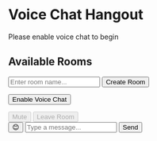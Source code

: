 <html><head><base href="." />
<title>Voice Chat Hangout</title>
<script src="https://unpkg.com/peerjs@1.4.7/dist/peerjs.min.js"></script>
<style>
:root {
  --bg: #1a1a2e;
  --text: #e6e6e6;
  --accent: #4CAF50;
}

body {
  margin: 0;
  padding: 20px;
  font-family: 'Segoe UI', Tahoma, Geneva, Verdana, sans-serif;
  background: var(--bg);
  color: var(--text);
}

.container {
  max-width: 800px;
  margin: 0 auto;
}

.user-list {
  background: rgba(255,255,255,0.1);
  border-radius: 8px;
  padding: 20px;
  margin: 20px 0;
}

.user {
  display: flex;
  align-items: center;
  margin: 10px 0;
  padding: 10px;
  border-radius: 4px;
  background: rgba(255,255,255,0.05);
}

.avatar {
  width: 40px;
  height: 40px;
  border-radius: 50%;
  margin-right: 10px;
  display: flex;
  align-items: center;
  justify-content: center;
  background: var(--accent);
  color: white;
  font-weight: bold;
}

.controls {
  display: flex;
  gap: 10px;
  margin: 20px 0;
  flex-wrap: wrap;
}

button {
  background: var(--accent);
  color: white;
  border: none;
  padding: 10px 20px;
  border-radius: 4px;
  cursor: pointer;
  transition: opacity 0.2s;
}

button:hover {
  opacity: 0.9;
}

button:disabled {
  opacity: 0.5;
  cursor: not-allowed;
}

.status {
  padding: 10px;
  border-radius: 4px;
  background: rgba(255,255,255,0.05);
  margin: 10px 0;
}

.audio-indicator {
  width: 20px;
  height: 20px;
  border-radius: 50%;
  background: #666;
  margin-left: auto;
}

.audio-indicator.speaking {
  background: var(--accent);
  animation: pulse 1s infinite;
}

@keyframes pulse {
  0% { transform: scale(1); }
  50% { transform: scale(1.1); }
  100% { transform: scale(1); }
}

/* New chat styles */
.chat-container {
  background: rgba(255,255,255,0.1);
  border-radius: 8px;
  padding: 20px;
  margin: 20px 0;
  height: 300px;
  display: flex;
  flex-direction: column;
}

.chat-messages {
  flex-grow: 1;
  overflow-y: auto;
  margin-bottom: 10px;
  padding: 10px;
  background: rgba(255,255,255,0.05);
  border-radius: 4px;
}

.message {
  margin: 5px 0;
  padding: 5px 10px;
  border-radius: 4px;
  word-wrap: break-word;
}

.message.mine {
  background: var(--accent);
  margin-left: 20%;
}

.message.others {
  background: rgba(255,255,255,0.1);
  margin-right: 20%;
}

.chat-input-container {
  display: flex;
  gap: 10px;
  position: relative; /* Add this */
}

.chat-input {
  flex-grow: 1;
  padding: 10px;
  border-radius: 4px;
  border: none;
  background: rgba(255,255,255,0.1);
  color: var(--text);
}

.chat-input:focus {
  outline: none;
  background: rgba(255,255,255,0.15);
}

.send-btn {
  padding: 10px 20px;
}

/* Add new enable voice chat button styles */
#enableVoiceBtn {
  background: #e67e22;  /* Different color to distinguish it */
  margin-bottom: 20px;
}

#enableVoiceBtn.enabled {
  background: var(--accent);
}

/* Add new room list styles */
.room-list {
  background: rgba(255,255,255,0.1);
  border-radius: 8px;
  padding: 20px;
  margin: 20px 0;
  display: none; /* Hidden by default, shown when leaving a room */
}

.room {
  display: flex;
  justify-content: space-between;
  align-items: center;
  margin: 10px 0;
  padding: 15px;
  border-radius: 4px;
  background: rgba(255,255,255,0.05);
  transition: transform 0.2s;
}

.room:hover {
  transform: translateX(5px);
  background: rgba(255,255,255,0.1);
}

.room-info {
  display: flex;
  flex-direction: column;
  gap: 5px;
}

.room-name {
  font-weight: bold;
  color: var(--accent);
}

.room-users {
  font-size: 0.9em;
  color: rgba(255,255,255,0.7);
}

.join-btn {
  background: var(--accent);
  color: white;
  border: none;
  padding: 8px 16px;
  border-radius: 4px;
  cursor: pointer;
}

.create-room-container {
  display: flex;
  gap: 10px;
  margin-bottom: 15px;
}

.create-room-input {
  flex-grow: 1;
  padding: 10px;
  border-radius: 4px;
  border: none;
  background: rgba(255,255,255,0.1);
  color: var(--text);
}

.create-room-input:focus {
  outline: none;
  background: rgba(255,255,255,0.15);
}

/* Add these to the existing CSS for emoji support */
.emoji-picker {
  position: absolute;
  bottom: 100%;
  left: 0;
  background: var(--bg);
  border: 1px solid rgba(255,255,255,0.2);
  border-radius: 8px;
  padding: 10px;
  display: none;
  grid-template-columns: repeat(8, 1fr);
  gap: 5px;
  margin-bottom: 10px;
  max-width: 300px;
}

.emoji-picker.show {
  display: grid;
}

.emoji-btn {
  background: none;
  border: none;
  font-size: 1.2em;
  padding: 5px;
  cursor: pointer;
  border-radius: 4px;
}

.emoji-btn:hover {
  background: rgba(255,255,255,0.1);
}

.emoji-trigger {
  background: none;
  border: none;
  padding: 10px;
  cursor: pointer;
  font-size: 1.2em;
}
</style>
</head>
<body>
<div class="container">
  <h1>Voice Chat Hangout</h1>
  
  <div class="status" id="status">Please enable voice chat to begin</div>
  
  <!-- Room List -->
  <div class="room-list" id="roomList">
    <h2>Available Rooms</h2>
    <div class="create-room-container">
      <input type="text" class="create-room-input" id="roomNameInput" placeholder="Enter room name...">
      <button class="join-btn" id="createRoomBtn">Create Room</button>
    </div>
    <div id="roomsContainer">
      <!-- Rooms will be added here dynamically -->
    </div>
  </div>
  
  <!-- Add enable voice chat button before controls -->
  <button id="enableVoiceBtn">Enable Voice Chat</button>
  
  <div class="controls">
    <button id="muteBtn" disabled>Mute</button>
    <button id="leaveBtn" disabled>Leave Room</button>
  </div>
  
  <div class="user-list" id="userList">
    <!-- Users will be added here dynamically -->
  </div>

  <!-- Chat container -->
  <div class="chat-container">
    <div class="chat-messages" id="chatMessages"></div>
    <div class="chat-input-container">
      <div class="emoji-picker" id="emojiPicker">
        <!-- Emojis will be added here by JavaScript -->
      </div>
      <button class="emoji-trigger" id="emojiTrigger">😊</button>
      <input type="text" class="chat-input" id="chatInput" placeholder="Type a message...">
      <button class="send-btn" id="sendBtn">Send</button>
    </div>
  </div>
</div>

<script>
const status = document.getElementById('status');
const userList = document.getElementById('userList');
const muteBtn = document.getElementById('muteBtn');
const leaveBtn = document.getElementById('leaveBtn');
const enableVoiceBtn = document.getElementById('enableVoiceBtn');

// Add these new variables for room functionality
const roomList = document.getElementById('roomList');
const roomsContainer = document.getElementById('roomsContainer');
const roomNameInput = document.getElementById('roomNameInput');
const createRoomBtn = document.getElementById('createRoomBtn');

// Add these new variables for chat functionality
const chatInput = document.getElementById('chatInput');
const sendBtn = document.getElementById('sendBtn');
const chatMessages = document.getElementById('chatMessages');

// Add these constants for emoji functionality
const emojiTrigger = document.getElementById('emojiTrigger');
const emojiPicker = document.getElementById('emojiPicker');

// Add an array of common emojis
const emojis = [
  '😊', '😂', '🥰', '😎', '😍', '🤔', '😅', '😆',
  '👋', '👍', '🎉', '✨', '💖', '🎵', '🎮', '😴',
  '🤣', '😇', '🥺', '😋', '😉', '🙂', '😄', '😃'
];

let peer;
let myStream;
let connections = {};
let muted = false;
let voiceEnabled = false;

// Mock rooms data (in a real app, this would come from a server)
let rooms = [
  { id: 'room1', name: 'Casual Chat', users: 3 },
  { id: 'room2', name: 'Music Lovers', users: 5 },
  { id: 'room3', name: 'Gaming Zone', users: 2 }
];

async function init() {
  try {
    const userId = Math.random().toString(36).substr(2, 9);
    
    peer = new Peer(userId, {
      host: 'peerjs-server.herokuapp.com',
      secure: true,
      port: 443
    });

    peer.on('open', (id) => {
      status.textContent = 'Connected! Your ID: ' + id + '. Enable voice chat to begin.';
      addUser(id, true);
    });

    peer.on('call', (call) => {
      if (myStream) {
        call.answer(myStream);
        handleCall(call);
      }
    });

    peer.on('connection', handleDataConnection);

    peer.on('error', (err) => {
      console.error(err);
      status.textContent = 'Error: ' + err.message;
    });

  } catch (err) {
    console.error(err);
    status.textContent = 'Error: ' + err.message;
  }
}

// Initialize emoji picker
function initEmojiPicker() {
  emojis.forEach(emoji => {
    const button = document.createElement('button');
    button.className = 'emoji-btn';
    button.textContent = emoji;
    button.onclick = () => {
      chatInput.value += emoji;
      emojiPicker.classList.remove('show');
      chatInput.focus();
    };
    emojiPicker.appendChild(button);
  });
}

// Toggle emoji picker
emojiTrigger.addEventListener('click', () => {
  emojiPicker.classList.toggle('show');
});

// Close emoji picker when clicking outside
document.addEventListener('click', (e) => {
  if (!emojiPicker.contains(e.target) && !emojiTrigger.contains(e.target)) {
    emojiPicker.classList.remove('show');
  }
});

// Add enable voice chat functionality
enableVoiceBtn.addEventListener('click', async () => {
  try {
    if (!voiceEnabled) {
      myStream = await navigator.mediaDevices.getUserMedia({ audio: true });
      voiceEnabled = true;
      enableVoiceBtn.textContent = 'Voice Chat Enabled';
      enableVoiceBtn.classList.add('enabled');
      status.textContent = 'Voice chat enabled! You can now communicate with others.';
      muteBtn.disabled = false;
      leaveBtn.disabled = false;
    }
  } catch (err) {
    console.error(err);
    status.textContent = 'Error getting microphone access: ' + err.message;
  }
});

let dataConnections = {};

function handleDataConnection(conn) {
  conn.on('data', (data) => {
    if (data.type === 'chat') {
      addMessage(data.message, data.userId);
    }
  });
}

function handleCall(call) {
  call.on('stream', (remoteStream) => {
    addUser(call.peer);
    const audio = new Audio();
    audio.srcObject = remoteStream;
    audio.play();
    
    connections[call.peer] = {
      call,
      audio
    };
  });

  call.on('close', () => {
    removeUser(call.peer);
    delete connections[call.peer];
  });
}

function addUser(userId, isMe = false) {
  const userDiv = document.createElement('div');
  userDiv.className = 'user';
  userDiv.id = `user-${userId}`;
  
  const avatar = document.createElement('div');
  avatar.className = 'avatar';
  avatar.textContent = userId.substr(0, 2).toUpperCase();
  
  const name = document.createElement('span');
  name.textContent = isMe ? 'You' : `User ${userId.substr(0, 4)}`;
  
  const indicator = document.createElement('div');
  indicator.className = 'audio-indicator';
  
  userDiv.appendChild(avatar);
  userDiv.appendChild(name);
  userDiv.appendChild(indicator);
  userList.appendChild(userDiv);
}

function removeUser(userId) {
  const userDiv = document.getElementById(`user-${userId}`);
  if (userDiv) {
    userDiv.remove();
  }
}

muteBtn.addEventListener('click', () => {
  muted = !muted;
  myStream.getAudioTracks().forEach(track => {
    track.enabled = !muted;
  });
  muteBtn.textContent = muted ? 'Unmute' : 'Mute';
  
  if (muted) {
    enableVoiceBtn.textContent = 'Voice Chat Disabled';
    enableVoiceBtn.classList.remove('enabled');
    voiceEnabled = false;
  } else {
    enableVoiceBtn.textContent = 'Voice Chat Enabled';
    enableVoiceBtn.classList.add('enabled');
    voiceEnabled = true;
  }
});

leaveBtn.addEventListener('click', () => {
  Object.values(connections).forEach(({ call }) => call.close());
  Object.values(dataConnections).forEach(conn => conn.close());
  dataConnections = {};
  peer.destroy();
  
  if (myStream) {
    myStream.getTracks().forEach(track => track.stop());
  }
  
  status.textContent = 'Left the room';
  userList.innerHTML = '';
  chatMessages.innerHTML = '';
  muteBtn.disabled = true;
  leaveBtn.disabled = true;
  sendBtn.disabled = true;
  chatInput.disabled = true;
  
  voiceEnabled = false;
  enableVoiceBtn.textContent = 'Enable Voice Chat';
  enableVoiceBtn.classList.remove('enabled');
  
  // Show room list after leaving
  roomList.style.display = 'block';
  displayRooms();
});

// Connect to a peer using their ID
window.connectToPeer = function(peerId) {
  if (peer && voiceEnabled && myStream) {
    const call = peer.call(peerId, myStream);
    handleCall(call);

    const conn = peer.connect(peerId);
    conn.on('open', () => {
      dataConnections[peerId] = conn;
    });
    handleDataConnection(conn);
  } else if (!voiceEnabled) {
    status.textContent = 'Please enable voice chat first';
  }
};

function addMessage(message, userId) {
  const messageDiv = document.createElement('div');
  messageDiv.className = `message ${userId === peer.id ? 'mine' : 'others'}`;
  messageDiv.textContent = `${userId === peer.id ? 'You' : 'User ' + userId.substr(0, 4)}: ${message}`;
  chatMessages.appendChild(messageDiv);
  chatMessages.scrollTop = chatMessages.scrollHeight;
}

function sendMessage(message) {
  if (message.trim()) {
    addMessage(message, peer.id);
    Object.values(dataConnections).forEach(conn => {
      conn.send({
        type: 'chat',
        message: message,
        userId: peer.id
      });
    });
  }
}

// Chat input handlers
sendBtn.addEventListener('click', () => {
  sendMessage(chatInput.value);
  chatInput.value = '';
});

chatInput.addEventListener('keypress', (e) => {
  if (e.key === 'Enter') {
    sendMessage(chatInput.value);
    chatInput.value = '';
  }
});

// Room functionality
function displayRooms() {
  roomsContainer.innerHTML = '';
  rooms.forEach(room => {
    const roomDiv = document.createElement('div');
    roomDiv.className = 'room';
    roomDiv.innerHTML = `
      <div class="room-info">
        <div class="room-name">${room.name}</div>
        <div class="room-users">${room.users} users online</div>
      </div>
      <button class="join-btn" onclick="joinRoom('${room.id}')">Join</button>
    `;
    roomsContainer.appendChild(roomDiv);
  });
}

function joinRoom(roomId) {
  const room = rooms.find(r => r.id === roomId);
  
  if (room) {
    roomList.style.display = 'none';
    status.textContent = `Joined room: ${room.name}`;
    init(); // Reinitialize peer connection for the new room
  }
}

createRoomBtn.addEventListener('click', () => {
  const roomName = roomNameInput.value.trim();
  if (roomName) {
    const newRoom = {
      id: 'room' + (rooms.length + 1),
      name: roomName,
      users: 1
    };
    rooms.push(newRoom);
    roomNameInput.value = '';
    displayRooms();
    joinRoom(newRoom.id);
  }
});

// Initialize room list
displayRooms();

// Initialize when the page loads
init();
initEmojiPicker();
</script>
</body></html>
